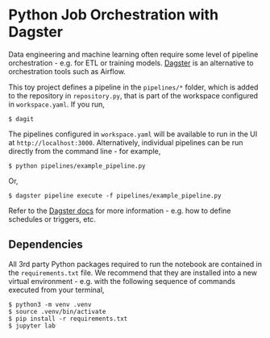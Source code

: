 # Python Job Orchestration with Dagster

Data engineering and machine learning often require some level of pipeline orchestration - e.g. for ETL or training models. [Dagster](https://www.dagster.io) is an alternative to orchestration tools such as Airflow.

This toy project defines a pipeline in the `pipelines/*` folder, which is added to the repository in `repository.py`, that is part of the workspace configured in `workspace.yaml`. If you run,

```
$ dagit
```

The pipelines configured in `workspace.yaml` will be available to run in the UI at `http://localhost:3000`. Alternatively, individual pipelines can be run directly from the command line - for example,

```
$ python pipelines/example_pipeline.py
```

Or,

```
$ dagster pipeline execute -f pipelines/example_pipeline.py
```

Refer to the [Dagster docs](https://docs.dagster.io/getting-started) for more information - e.g. how to define schedules or triggers, etc.

## Dependencies

All 3rd party Python packages required to run the notebook are contained in the `requirements.txt` file. We recommend that they are installed into a new virtual environment - e.g. with the following sequence of commands executed from your terminal,

```shell
$ python3 -m venv .venv
$ source .venv/bin/activate
$ pip install -r requirements.txt
$ jupyter lab
```

